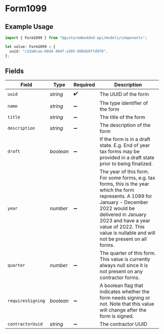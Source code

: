 # Form1099

## Example Usage

```typescript
import { Form1099 } from "@gusto/embedded-api/models/components";

let value: Form1099 = {
  uuid: "c2da0cae-b8d4-484f-a305-808db9ffd970",
};
```

## Fields

| Field                                                                                                                                                                                                                                                                | Type                                                                                                                                                                                                                                                                 | Required                                                                                                                                                                                                                                                             | Description                                                                                                                                                                                                                                                          |
| -------------------------------------------------------------------------------------------------------------------------------------------------------------------------------------------------------------------------------------------------------------------- | -------------------------------------------------------------------------------------------------------------------------------------------------------------------------------------------------------------------------------------------------------------------- | -------------------------------------------------------------------------------------------------------------------------------------------------------------------------------------------------------------------------------------------------------------------- | -------------------------------------------------------------------------------------------------------------------------------------------------------------------------------------------------------------------------------------------------------------------- |
| `uuid`                                                                                                                                                                                                                                                               | *string*                                                                                                                                                                                                                                                             | :heavy_check_mark:                                                                                                                                                                                                                                                   | The UUID of the form                                                                                                                                                                                                                                                 |
| `name`                                                                                                                                                                                                                                                               | *string*                                                                                                                                                                                                                                                             | :heavy_minus_sign:                                                                                                                                                                                                                                                   | The type identifier of the form                                                                                                                                                                                                                                      |
| `title`                                                                                                                                                                                                                                                              | *string*                                                                                                                                                                                                                                                             | :heavy_minus_sign:                                                                                                                                                                                                                                                   | The title of the form                                                                                                                                                                                                                                                |
| `description`                                                                                                                                                                                                                                                        | *string*                                                                                                                                                                                                                                                             | :heavy_minus_sign:                                                                                                                                                                                                                                                   | The description of the form                                                                                                                                                                                                                                          |
| `draft`                                                                                                                                                                                                                                                              | *boolean*                                                                                                                                                                                                                                                            | :heavy_minus_sign:                                                                                                                                                                                                                                                   | If the form is in a draft state. E.g. End of year tax forms may be provided in a draft state prior to being finalized.                                                                                                                                               |
| `year`                                                                                                                                                                                                                                                               | *number*                                                                                                                                                                                                                                                             | :heavy_minus_sign:                                                                                                                                                                                                                                                   | The year of this form. For some forms, e.g. tax forms, this is the year which the form represents. A 1099 for January - December 2022 would be delivered in January 2023 and have a year value of 2022. This value is nullable and will not be present on all forms. |
| `quarter`                                                                                                                                                                                                                                                            | *number*                                                                                                                                                                                                                                                             | :heavy_minus_sign:                                                                                                                                                                                                                                                   | The quarter of this form. This value is currently always null since it is not present on any contractor forms.                                                                                                                                                       |
| `requiresSigning`                                                                                                                                                                                                                                                    | *boolean*                                                                                                                                                                                                                                                            | :heavy_minus_sign:                                                                                                                                                                                                                                                   | A boolean flag that indicates whether the form needs signing or not. Note that this value will change after the form is signed.                                                                                                                                      |
| `contractorUuid`                                                                                                                                                                                                                                                     | *string*                                                                                                                                                                                                                                                             | :heavy_minus_sign:                                                                                                                                                                                                                                                   | The contractor UUID                                                                                                                                                                                                                                                  |